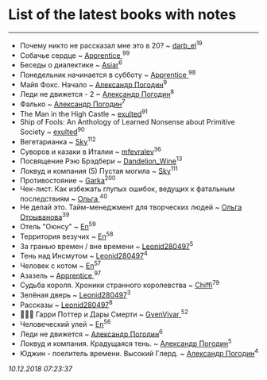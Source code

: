 # List of the latest books with notes
---

* Почему никто не рассказал мне это в 20? ~ [darb_el](users/184/184135339-vkontakte)<sup>19</sup>
* Собачье сердце ~ [Apprentice ](users/528/52821952-vkontakte)<sup>99</sup>
* Беседы о диалектике ~ [Asiar](users/115/115902526849562271887-google)<sup>6</sup>
* Понедельник начинается в субботу ~ [Apprentice ](users/528/52821952-vkontakte)<sup>98</sup>
* Майя Фокс. Начало ~ [Александр Погодин](users/625/6259590452259030261-mailru)<sup>9</sup>
* Леди не движется - 2 ~ [Александр Погодин](users/625/6259590452259030261-mailru)<sup>8</sup>
* Фалько ~ [Александр Погодин](users/625/6259590452259030261-mailru)<sup>7</sup>
* The Man in the High Castle ~ [exulted](users/100/100599204551896265722-google)<sup>91</sup>
* Ship of Fools: An Anthology of Learned Nonsense about Primitive Society ~ [exulted](users/100/100599204551896265722-google)<sup>90</sup>
* Вегетарианка ~ [Sky](users/118/118049897850017649660-google)<sup>112</sup>
* Суворов и казаки в Италии ~ [mfevralev](users/140/140966150-vkontakte)<sup>36</sup>
* Посвящение Рэю Брэдбери ~ [Dandelion_Wine](users/586/58602788-vkontakte)<sup>13</sup>
* Локвуд и компания (5) Пустая могила ~ [Sky](users/118/118049897850017649660-google)<sup>111</sup>
* Противостояние ~ [Garka](users/115/115753719718250012620-google)<sup>200</sup>
* Чек-лист. Как избежать глупых ошибок, ведущих к фатальным последствиям ~ [Ольга ](users/222/22240417-vkontakte)<sup>40</sup>
* Не делай это. Тайм-менеджмент для творческих людей ~ [Ольга Отрыванова](users/222/22240417-vkontakte)<sup>39</sup>
* Отель "Оюнсу" ~ [En](users/333/333646551-vkontakte)<sup>59</sup>
* Территория везучих ~ [En](users/333/333646551-vkontakte)<sup>58</sup>
* За гранью времен / вне времени ~ [Leonid280497](users/684/684095007-yandex)<sup>5</sup>
* Тень над Инсмутом ~ [Leonid280497](users/684/684095007-yandex)<sup>4</sup>
* Человек с котом ~ [En](users/333/333646551-vkontakte)<sup>57</sup>
* Азазель ~ [Apprentice ](users/528/52821952-vkontakte)<sup>97</sup>
* Судьба короля. Хроники странного королевства ~ [Chiffi](users/105/105831994080785626680-google)<sup>79</sup>
* Зелёная дверь ~ [Leonid280497](users/684/684095007-yandex)<sup>3</sup>
* Рассказы ~ [Leonid280497](users/684/684095007-yandex)<sup>8</sup>
* 🧙🏻‍♂️ Гарри Поттер и Дары Смерти ~ [GvenVivar ](users/158/158266434925901-facebook)<sup>52</sup>
* Человеческий улей ~ [En](users/333/333646551-vkontakte)<sup>56</sup>
* Леди не движется ~ [Александр Погодин](users/625/6259590452259030261-mailru)<sup>6</sup>
* Локвуд и компания. Крадущаяся тень. ~ [Александр Погодин](users/625/6259590452259030261-mailru)<sup>5</sup>
* Юджин - поелитель времени. Высокий Глерд. ~ [Александр Погодин](users/625/6259590452259030261-mailru)<sup>4</sup>


_10.12.2018 07:23:37_
